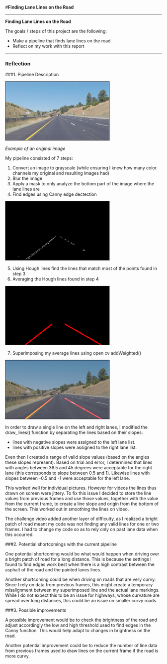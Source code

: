 #**Finding Lane Lines on the Road** 


---

**Finding Lane Lines on the Road**

The goals / steps of this project are the following:
* Make a pipeline that finds lane lines on the road
* Reflect on my work with this report


[//]: # (Image References)

[image1]: ./examples/original.png "Original"
[image2]: ./examples/canny.png "Canny"
[image3]: ./examples/houghLines.png "Hough Lines"
[image4]: ./examples/final.png "Final"

---

### Reflection

###1. Pipeline Description

![alt text][image1]

*Example of an original image*

My pipeline consisted of 7 steps:

1. Convert an image to grayscale (while ensuring I knew how many color channels my original and resulting images had)
2. Blur the image
3. Apply a mask to only analyze the bottom part of the image where the lane lines are
4. Find edges using Canny edge dectection

![alt text][image2]

5. Using Hough lines find the lines that match most of the points found in step 3
6. Averaging the Hough lines found in step 4

![alt text][image3]

7. Superimposing my average lines using open cv addWeighted()

![alt text][image4]


In order to draw a single line on the left and right lanes, I modified the draw_lines() function by separating the lines based on their slopes: 
* lines with negative slopes were assigned to the left lane list.
* lines with positive slopes were assigned to the right lane list.

Even then I created a range of valid slope values (based on the angles these slopes represent). 
Based on trial and error, I determined that lines with angles between 36.5 and 45 degrees were acceptable for the right lane (this corresponds to slope between 0.5 and 1). 
Likewise lines with slopes between -0.5 and -1 were acceptable for the left lane.

This worked well for individual pictures. However for videos the lines thus drawn on screen were jittery. 
To fix this issue I decided to store the line values from previous frames and use those values, together with the value from the current frame, to create a line slope and origin from the bottom of the screen.
This worked out in smoothing the lines on video.

The challenge video added another layer of difficulty, as I realized a bright patch of road meant my code was not finding any valid lines for one or two frames. I had to change my code so as to rely only on past lane data when this occurred.


###2. Potential shortcomings with the current pipeline

One potential shortcoming would be what would happen when driving over a bright patch of road for a long distance.
This is because the settings I found to find edges work best when there is a high contrast between the asphalt of the road and the painted lanes lines.

Another shortcoming could be when driving on roads that are very curvy. Since I rely on data from previous frames, this might create a temporary misalignment between my superimposed line and the actual lane markings. While I do not expect this to be an issue for highways, whose curvature are spread over long distances, this could be an issue on smaller curvy roads.


###3. Possible improvements

A possible improvement would be to check the brightness of the road and adjust accordingly the low and high threshold used to find edges in the Canny function. This would help adapt to changes in brightness on the road.

Another potential improvement could be to reduce the number of line data from previous frames used to draw lines on the current frame if the road is more curvy.